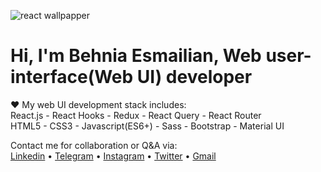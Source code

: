 ![react wallpapper](https://repository-images.githubusercontent.com/466406260/e7615de4-d4b6-4318-a902-3003fc8ea4d4)
# Hi, I'm Behnia Esmailian, Web user-interface(Web UI) developer
♥ My web UI development stack includes:   
React.js - React Hooks - Redux - React Query - React Router   
HTML5 - CSS3 - Javascript(ES6+) - Sass - Bootstrap - Material UI   

Contact me for collaboration or Q&A via:   
[Linkedin](https://linkedin.com/in/behniaes) &bull; [Telegram](https://t.me/behniaes) &bull; [Instagram](https://instagram.com/behniaes) &bull; [Twitter](https://twitter.com/behniaes) &bull; [Gmail](mailto:behnia.esmailian@gmail.com)
